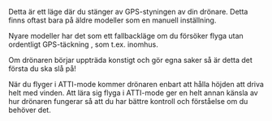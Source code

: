 Detta är ett läge där du stänger av GPS-styningen av din drönare.
Detta finns oftast bara på äldre modeller som en manuell inställning. 

Nyare modeller har det som ett fallbackläge om du försöker flyga utan ordentligt GPS-täckning , som t.ex. inomhus. 

Om drönaren börjar uppträda konstigt och gör egna saker så är detta det första du ska slå på!

När du flyger i ATTI-mode kommer drönaren enbart att hålla höjden att driva helt med vinden. Att lära sig flyga i ATTI-mode ger en helt annan känsla av hur drönaren fungerar så att du har bättre kontroll och förståelse om du behöver det.
